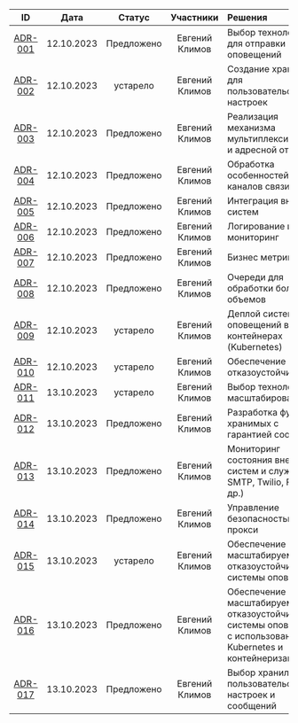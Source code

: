 
|            ID	             |   Дата	    |   Статус   |  	Участники	   | Решения                                                                                                            |
|:--------------------------:|:----------:|:----------:|:--------------:|:-------------------------------------------------------------------------------------------------------------------|
| [ADR-001](adrs/adr_001.md) | 12.10.2023 | Предложено | Евгений Климов | Выбор технологии для отправки оповещений                                                                           |
| [ADR-002](adrs/adr_002.md) | 12.10.2023 |  устарело  | Евгений Климов | Создание хранилища для пользовательских настроек                                                                   |
| [ADR-003](adrs/adr_003.md) | 12.10.2023 | Предложено | Евгений Климов | Реализация механизма мультиплексирования и адресной отправки                                                       |
| [ADR-004](adrs/adr_004.md) | 12.10.2023 | Предложено | Евгений Климов | Обработка особенностей разных каналов связи                                                                        |
| [ADR-005](adrs/adr_005.md) | 12.10.2023 | Предложено | Евгений Климов | Интеграция внешних систем                                                                                          |
| [ADR-006](adrs/adr_006.md) | 12.10.2023 | Предложено | Евгений Климов | Логирование и мониторинг                                                                                           |
| [ADR-007](adrs/adr_007.md) | 12.10.2023 | Предложено | Евгений Климов | Бизнес метрики                                                                                                     |
| [ADR-008](adrs/adr_008.md) | 12.10.2023 | Предложено | Евгений Климов | Очереди для обработки больших объемов                                                                              |
| [ADR-009](adrs/adr_009.md) | 12.10.2023 |  устарело  | Евгений Климов | Деплой системы оповещений в контейнерах (Kubernetes)                                                               |
| [ADR-010](adrs/adr_010.md) | 12.10.2023 |  устарело  | Евгений Климов | Обеспечение отказоустойчивости                                                                                     |
| [ADR-011](adrs/adr_011.md) | 13.10.2023 |  устарело  | Евгений Климов | Выбор технологии масштабирования                                                                                   |
| [ADR-012](adrs/adr_012.md) | 13.10.2023 | Предложено | Евгений Климов | Разработка функции хранимых с гарантией сообщений                                                                  |
| [ADR-013](adrs/adr_013.md) | 13.10.2023 | Предложено | Евгений Климов | Мониторинг состояния внешних систем и служб (APN, SMTP, Twilio, FCM и др.)                                         |
| [ADR-014](adrs/adr_014.md) | 13.10.2023 | Предложено | Евгений Климов | Управление безопасностью и прокси                                                                                  |
| [ADR-015](adrs/adr_015.md) | 13.10.2023 |  устарело  | Евгений Климов | Обеспечение масштабируемости и отказоустойчивости системы оповещений                                               |
| [ADR-016](adrs/adr_016.md) | 13.10.2023 | Предложено | Евгений Климов | Обеспечение масштабируемости и отказоустойчивости системы оповещений с использованием Kubernetes и контейнеризации |
| [ADR-017](adrs/adr_017.md) | 13.10.2023 | Предложено | Евгений Климов | Выбор хранилища для пользовательских настроек и сообщений                                                          |
